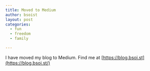 ```yaml
---
title: Moved to Medium
author: bsoist
layout: post
categories:
  - fun
  - freedom
  - family

---
```

I have moved my blog to Medium. Find me at [https://blog.bsoi.st](https://blog.bsoi.st/)
